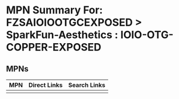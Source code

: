 



# MPN Summary For: FZSAIOIOOTGCEXPOSED > SparkFun-Aesthetics : IOIO-OTG-COPPER-EXPOSED

## MPNs
  

|MPN|Direct Links|Search Links|
| :--- | :--- | :--- |
||||

